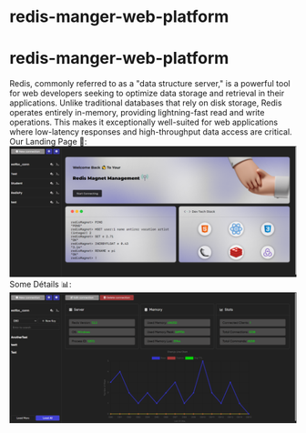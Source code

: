 # redis-manger-web-platform
# redis-manger-web-platform
Redis, commonly referred to as a "data structure server," is a powerful tool for web developers seeking to optimize data storage and retrieval in their applications. Unlike traditional databases that rely on disk storage, Redis operates entirely in-memory, providing lightning-fast read and write operations. This makes it exceptionally well-suited for web applications where low-latency responses and high-throughput data access are critical.
<br/>
Our Landing Page 🚀:
<img src='./frontend/src/components/images/redisLandingPage.png'/>
Some Détails 📊:
<img src='./frontend/src/components/images/redisConnectionsDetails.png'/>
